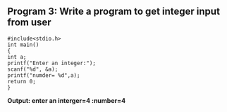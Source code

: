 ## Program 3: Write a program to get integer input from user
```
#include<stdio.h>
int main()
{
int a;
printf("Enter an integer:");
scanf("%d", &a);
printf("numder= %d",a);
return 0;
}
```
**Output: enter an interger=4 :number=4**
